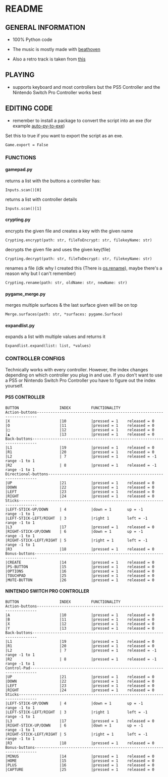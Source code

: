 # README

## GENERAL INFORMATION

- 100% Python code

- The music is mostly made with [beathoven](https://www.beatoven.ai)

- Also a retro track is taken from [this](https://youtu.be/tgIddOrtMFQ)

## PLAYING

- supports keyboard and most controllers but the PS5 Controller and the Nintendo Switch Pro Controller works best

## EDITING CODE

- remember to install a package to convert the script into an exe (for example [auto-py-to-exe](https://pypi.org/project/auto-py-to-exe/))

Set this to true if you want to export the script as an exe.

```
Game.export = False
```

### FUNCTIONS

#### gamepad.py

returns a list with the buttons a controller has:

```
Inputs.scan()[0]
```

returns a list with controller details

```
Inputs.scan()[1]
```

#### crypting.py

encrypts the given file and creates a key with the given name

```
Crypting.encrypt(path: str, fileToEncrypt: str, filekeyName: str)
```

decrypts the given file and uses the given key(file)

```
Crypting.decrypt(path: str, fileToDecrypt: str, filekeyName: str)
```

renames a file (idk why I created this (There is [os.rename](https://www.tutorialspoint.com/python/os_rename.htm)), maybe there's a reason why but I can't remember)

```
Crypting.rename(path: str, oldName: str, newName: str)
```

#### pygame_merge.py

merges multiple surfaces & the last surface given will be on top

```
Merge.surfaces(path: str, *surfaces: pygame.Surface)
```

#### expandlist.py

expands a list with multiple values and returns it

```
Expandlist.expand(list: list, *values)
```

### CONTROLLER CONFIGS

Technically works with every controller.
However, the index changes depending on which controller you plug in and use.
If you don't want to use a PS5 or Nintendo Switch Pro Controller you have to figure out the index yourself.

#### PS5 CONTROLLER

```
BUTTON                  INDEX         FUNCTIONALITY
Action-buttons----------------------------------------------------------------------
|X                      |10           |pressed = 1    released = 0
|O                      |11           |pressed = 1    released = 0
|□                      |12           |pressed = 1    released = 0
|▲                      |13           |pressed = 1    released = 0
Back-buttons------------------------------------------------------------------------
|L1                     |19           |pressed = 1    released = 0
|R1                     |20           |pressed = 1    released = 0
|L2                     | 7           |pressed = 1    released = -1  range -1 to 1
|R2                     | 8           |pressed = 1    released = -1  range -1 to 1
Directional-buttons-----------------------------------------------------------------
|UP                     |21           |pressed = 1    released = 0
|DOWN                   |22           |pressed = 1    released = 0
|LEFT                   |23           |pressed = 1    released = 0
|RIGHT                  |24           |pressed = 1    released = 0
Sticks------------------------------------------------------------------------------
|LEFT-STICK-UP/DOWN     | 4           |down = 1       up = -1        range -1 to 1
|LEFT-STICK-LEFT/RIGHT  | 3           |right 1        left = -1      range -1 to 1
|L3                     |17           |pressed = 1    released = 0
|RIGHT-STICK-UP/DOWN    | 6           |down = 1       up = -1        range -1 to 1
|RIGHT-STICK-LEFT/RIGHT | 5           |right = 1      left = -1      range -1 to 1
|R3                     |18           |pressed = 1    released = 0
Bonus-buttons-----------------------------------------------------------------------
|CREATE                 |14           |pressed = 1    released = 0
|PS-BUTTON              |15           |pressed = 1    released = 0
|OPTIONS                |16           |pressed = 1    released = 0
|TOUCHPAD               |25           |pressed = 1    released = 0
|MUTE-BUTTON            |26           |pressed = 1    released = 0
```

#### NINTENDO SWITCH PRO CONTROLLER

```
BUTTON                  INDEX         FUNCTIONALITY
Action-buttons----------------------------------------------------------------------
|A                      |10           |pressed = 1    released = 0
|B                      |11           |pressed = 1    released = 0
|X                      |12           |pressed = 1    released = 0
|Y                      |13           |pressed = 1    released = 0
Back-buttons------------------------------------------------------------------------
|L1                     |19           |pressed = 1    released = 0
|R1                     |20           |pressed = 1    released = 0
|L2                     | 7           |pressed = 1    released = -1  range -1 to 1
|R2                     | 8           |pressed = 1    released = -1  range -1 to 1
Control-Pad-------------------------------------------------------------------------
|UP                     |21           |pressed = 1    released = 0
|DOWN                   |22           |pressed = 1    released = 0
|LEFT                   |23           |pressed = 1    released = 0
|RIGHT                  |24           |pressed = 1    released = 0
Sticks------------------------------------------------------------------------------
|LEFT-STICK-UP/DOWN     | 4           |down = 1       up = -1        range -1 to 1
|LEFT-STICK-LEFT/RIGHT  | 3           |right 1        left = -1      range -1 to 1
|L3                     |17           |pressed = 1    released = 0
|RIGHT-STICK-UP/DOWN    | 6           |down = 1       up = -1        range -1 to 1
|RIGHT-STICK-LEFT/RIGHT | 5           |right = 1      left = -1      range -1 to 1
|R3                     |18           |pressed = 1    released = 0
Bonus-buttons-----------------------------------------------------------------------
|MINUS                  |14           |pressed = 1    released = 0
|HOME                   |15           |pressed = 1    released = 0
|PLUS                   |16           |pressed = 1    released = 0
|CAPTURE                |25           |pressed = 1    released = 0
```
